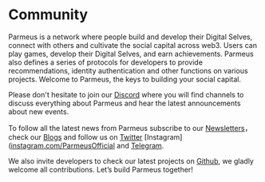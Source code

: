 # Community

Parmeus is a network where people build and develop their Digital Selves, connect with others and cultivate the social capital across web3. Users can play games, develop their Digital Selves, and earn achievements. Parmeus also defines a series of protocols for developers to provide recommendations, identity authentication and other functions on various projects. Welcome to Parmeus, the keys to building your social capital.

Please don't hesitate to join our [Discord](https://discord.gg/ASQSSB6Zqy) where you will find channels to discuss everything about Parmeus and hear the latest announcements about new events.

To follow all the latest news from Parmeus subscribe to our [Newsletters](https://parmeus.com/#newsletter)， check our [Blogs](https://parmeus.github.io/blog/) and follow us on [Twitter](https://twitter.com/ParmeusOfficial) [Instagram]([instagram.com/ParmeusOfficial](https://www.instagram.com/parmeusofficial/) and [Telegram](https://t.me/ParmeusNews).

We also invite developers to check our latest projects on [Github](https://github.com/parmeus), we gladly welcome all contributions. Let’s build Parmeus together!
